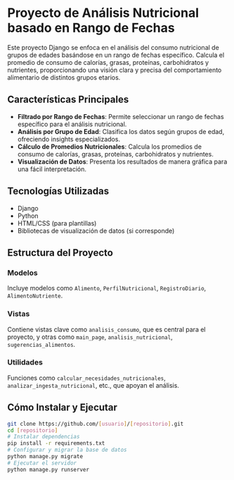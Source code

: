 # Proyecto de Análisis Nutricional basado en Rango de Fechas

Este proyecto Django se enfoca en el análisis del consumo nutricional de grupos de edades basándose en un rango de fechas específico. Calcula el promedio de consumo de calorías, grasas, proteínas, carbohidratos y nutrientes, proporcionando una visión clara y precisa del comportamiento alimentario de distintos grupos etarios.

## Características Principales

- **Filtrado por Rango de Fechas**: Permite seleccionar un rango de fechas específico para el análisis nutricional.
- **Análisis por Grupo de Edad**: Clasifica los datos según grupos de edad, ofreciendo insights especializados.
- **Cálculo de Promedios Nutricionales**: Calcula los promedios de consumo de calorías, grasas, proteínas, carbohidratos y nutrientes.
- **Visualización de Datos**: Presenta los resultados de manera gráfica para una fácil interpretación.

## Tecnologías Utilizadas

- Django
- Python
- HTML/CSS (para plantillas)
- Bibliotecas de visualización de datos (si corresponde)

## Estructura del Proyecto

### Modelos
Incluye modelos como `Alimento`, `PerfilNutricional`, `RegistroDiario`, `AlimentoNutriente`.

### Vistas
Contiene vistas clave como `analisis_consumo`, que es central para el proyecto, y otras como `main_page`, `analisis_nutricional`, `sugerencias_alimentos`.

### Utilidades
Funciones como `calcular_necesidades_nutricionales`, `analizar_ingesta_nutricional`, etc., que apoyan el análisis.

## Cómo Instalar y Ejecutar

```bash
git clone https://github.com/[usuario]/[repositorio].git
cd [repositorio]
# Instalar dependencias
pip install -r requirements.txt
# Configurar y migrar la base de datos
python manage.py migrate
# Ejecutar el servidor
python manage.py runserver
